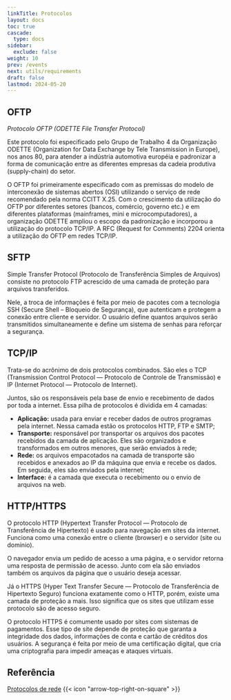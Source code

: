 ```yaml
---
linkTitle: Protocolos
layout: docs
toc: true
cascade:
  type: docs
sidebar:
  exclude: false
weight: 10
prev: /events
next: utils/requirements
draft: false
lastmod: 2024-05-20
---
```

## OFTP

*Protocolo OFTP (ODETTE File Transfer Protocol)*

Este protocolo foi especificado pelo Grupo de Trabalho 4 da Organização ODETTE (Organization for Data Exchange by Tele Transmission in Europe), nos anos 80, para atender a indústria automotiva européia e padronizar a forma de comunicação entre as diferentes empresas da cadeia produtiva (supply-chain) do setor.

O OFTP foi primeiramente especificado com as premissas do modelo de interconexão de sistemas abertos (OSI) utilizando o serviço de rede recomendado pela norma CCITT X.25. Com o crescimento da utilização do OFTP por diferentes setores (bancos, comércio, governo etc.) e em diferentes plataformas (mainframes, mini e microcomputadores), a organização ODETTE ampliou o escopo da padronização e incorporou a utilização do protocolo TCP/IP. A RFC (Request for Comments) 2204 orienta a utilização do OFTP em redes TCP/IP.

## SFTP

Simple Transfer Protocol (Protocolo de Transferência Simples de Arquivos) consiste no protocolo FTP acrescido de uma camada de proteção para arquivos transferidos.

Nele, a troca de informações é feita por meio de pacotes com a tecnologia SSH (Secure Shell – Bloqueio de Segurança), que autenticam e protegem a conexão entre cliente e servidor. O usuário define quantos arquivos serão transmitidos simultaneamente e define um sistema de senhas para reforçar a segurança.

## TCP/IP

Trata-se do acrônimo de dois protocolos combinados. São eles o TCP (Transmission Control Protocol — Protocolo de Controle de Transmissão) e IP (Internet Protocol — Protocolo de Internet).

Juntos, são os responsáveis pela base de envio e recebimento de dados por toda a internet. Essa pilha de protocolos é dividida em 4 camadas:

* **Aplicação:** usada para enviar e receber dados de outros programas pela internet. Nessa camada estão os protocolos HTTP, FTP e SMTP;
* **Transporte:** responsável por transportar os arquivos dos pacotes recebidos da camada de aplicação. Eles são organizados e transformados em outros menores, que serão enviados à rede;
* **Rede:** os arquivos empacotados na camada de transporte são recebidos e anexados ao IP da máquina que envia e recebe os dados. Em seguida, eles são enviados pela internet;
* **Interface:** é a camada que executa o recebimento ou o envio de arquivos na web.

## HTTP/HTTPS

O protocolo HTTP (Hypertext Transfer Protocol — Protocolo de Transferência de Hipertexto) é usado para navegação em sites da internet. Funciona como uma conexão entre o cliente (browser) e o servidor (site ou domínio).

O navegador envia um pedido de acesso a uma página, e o servidor retorna uma resposta de permissão de acesso. Junto com ela são enviados também os arquivos da página que o usuário deseja acessar.

Já o HTTPS (Hyper Text Transfer Secure — Protocolo de Transferência de Hipertexto Seguro) funciona exatamente como o HTTP, porém, existe uma camada de proteção a mais. Isso significa que os sites que utilizam esse protocolo são de acesso seguro.

O protocolo HTTPS é comumente usado por sites com sistemas de pagamentos. Esse tipo de site depende de proteção que garanta a integridade dos dados, informações de conta e cartão de créditos dos usuários. A segurança é feita por meio de uma certificação digital, que cria uma criptografia para impedir ameaças e ataques virtuais.

## Referência

<!-- [Protocolos de rede](https://www.opservices.com.br/protocolos-de-rede/) -->

<a href="https://www.opservices.com.br/protocolos-de-rede/" target="_blank">Protocolos de rede</a> {{< icon "arrow-top-right-on-square" >}} &nbsp;
